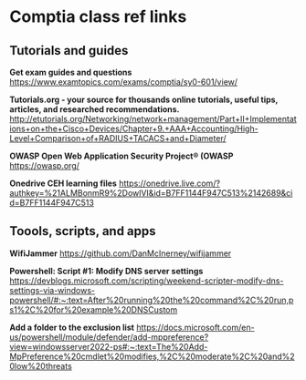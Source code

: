 # Comptia class ref links

## Tutorials and guides
**Get exam guides and questions**
https://www.examtopics.com/exams/comptia/sy0-601/view/

**Tutorials.org - your source for thousands online tutorials, useful tips, articles, and researched recommendations.**
http://etutorials.org/Networking/network+management/Part+II+Implementations+on+the+Cisco+Devices/Chapter+9.+AAA+Accounting/High-Level+Comparison+of+RADIUS+TACACS+and+Diameter/

**OWASP Open Web Application Security Project® (OWASP** 
https://owasp.org/

**Onedrive CEH learning files** 
https://onedrive.live.com/?authkey=%21ALMBonmR9%2DowlVI&id=B7FF1144F947C513%2142689&cid=B7FF1144F947C513

## Toools, scripts, and apps

**WifiJammer**
https://github.com/DanMcInerney/wifijammer

**Powershell: Script #1: Modify DNS server settings**
https://devblogs.microsoft.com/scripting/weekend-scripter-modify-dns-settings-via-windows-powershell/#:~:text=After%20running%20the%20command%2C%20run,ps1%2C%20for%20example%20DNSCustom

**Add a folder to the exclusion list**
https://docs.microsoft.com/en-us/powershell/module/defender/add-mppreference?view=windowsserver2022-ps#:~:text=The%20Add-MpPreference%20cmdlet%20modifies,%2C%20moderate%2C%20and%20low%20threats
